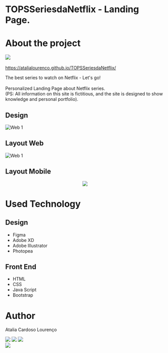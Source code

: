 # TOPSSeriesdaNetflix - Landing Page.

# About the project
<a href="https://atalialourenco.github.io/KittyCam/" target="_blank"><img src="https://github.com/AtaliaLourenco/TOPSSeriesdaNetflix/blob/main/IMG-EDIT/Group%2014.png" target="_blank"><br><br>
https://atalialourenco.github.io/TOPSSeriesdaNetflix/

The best series to watch on Netflix - Let's go!<br> <br>
Personalized Landing Page about Netflix series. <br> 
(PS: All information on this site is fictitious, and the site is designed to show knowledge and personal portfolio).

## Design 
![Web 1](https://github.com/AtaliaLourenco/TOPSSeriesdaNetflix/blob/main/IMG-EDIT/JS-Series.png)


## Layout Web
![Web 1](https://github.com/AtaliaLourenco/TOPSSeriesdaNetflix/blob/main/IMG-EDIT/js.png)
## Layout Mobile
<p align="center">
  <img src="https://github.com/AtaliaLourenco/TOPSSeriesdaNetflix/blob/main/IMG-EDIT/js-iphone.png">
</p>

# Used Technology

## Design 
- Figma
- Adobe XD
- Adobe Illustrator
- Photopea

## Front End
- HTML
- CSS
- Java Script 
- Bootstrap 

# Author

Atalia Cardoso Lourenço

 <a href = "mailto:thaliacardoso55@gmail.com"><img src="https://img.shields.io/badge/-Gmail-%23333?style=for-the-badge&logo=gmail&logoColor=white" target="_blank"></a>
  <a href="https://www.linkedin.com/in/atalialourenco-developer-frontend/" target="_blank"><img src="https://img.shields.io/badge/-LinkedIn-%230077B5?style=for-the-badge&logo=linkedin&logoColor=white" target="_blank"></a> 
  <a href="https://www.behance.net/thaliacardoso3" target="_blank"><img src="https://img.shields.io/badge/-Behance-blue?style=for-the-badge&logo=behance&logoColor=white" target="_blank"></a> 
<br><img src="https://github.com/AtaliaLourenco/TOPSSeriesdaNetflix/blob/main/IMG-EDIT/Frame%2024.png">
